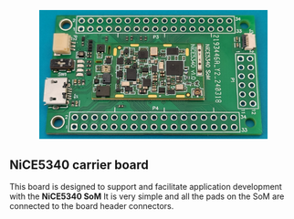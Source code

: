 <p align="center">
<img src="https://github.com/ProDesLab/NiCE5340_V1.0-SoM/blob/main/Media/1714388781166.jpg" width="400">
</p>

## NiCE5340 carrier board

This board is designed to support and facilitate application development with the **NiCE5340 SoM**
It is very simple and all the pads on the SoM are connected to the board header connectors.
